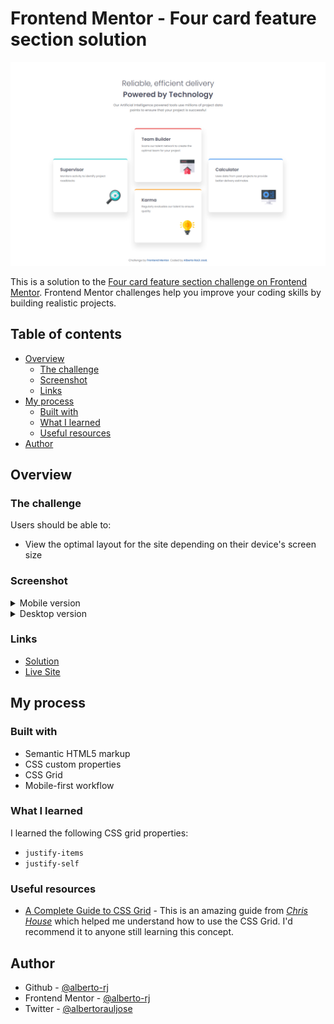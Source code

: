 # Frontend Mentor - Four card feature section solution

![Desktop version screenshot](screenshot/screenshot-desktop.png)

This is a solution to the [Four card feature section challenge on Frontend Mentor](https://www.frontendmentor.io/challenges/four-card-feature-section-weK1eFYK). Frontend Mentor challenges help you improve your coding skills by building realistic projects.

## Table of contents

- [Overview](#overview)
  - [The challenge](#the-challenge)
  - [Screenshot](#screenshot)
  - [Links](#links)
- [My process](#my-process)
  - [Built with](#built-with)
  - [What I learned](#what-i-learned)
  - [Useful resources](#useful-resources)
- [Author](#author)

## Overview

### The challenge

Users should be able to:

- View the optimal layout for the site depending on their device's screen size

### Screenshot

<details>
  <summary>Mobile version</summary>
  <img alt="Mobile version screenshot" src="screenshot/screenshot-mobile.png">
</details>

<details>
  <summary>Desktop version</summary>
  <img alt="Desktop version screenshot" src="screenshot/screenshot-desktop.png">
</details>

### Links

- [Solution](https://www.frontendmentor.io/solutions/animated-four-card-feature-section-using-css-grid-XZl0U6ockp)
- [Live Site](https://alberto-rj.github.io/four-card-feature-section/)

## My process

### Built with

- Semantic HTML5 markup
- CSS custom properties
- CSS Grid
- Mobile-first workflow

### What I learned

I learned the following CSS grid properties:

- `justify-items`
- `justify-self`

### Useful resources

- [A Complete Guide to CSS Grid](https://css-tricks.com/snippets/css/complete-guide-grid/) - This is an amazing guide from [*Chris House*](https://css-tricks.com/author/caiman/) which helped me understand how to use the CSS Grid. I'd recommend it to anyone still learning this concept.

## Author

- Github - [@alberto-rj](https://github.com/alberto-rj)
- Frontend Mentor - [@alberto-rj](https://www.frontendmentor.io/profile/alberto-rj)
- Twitter - [@albertorauljose](https://www.twitter.com/albertorauljose)
